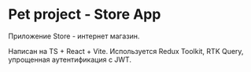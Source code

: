 # Pet project - Store App

Приложение Store - интернет магазин. 

Написан на TS + React + Vite. Используется Redux Toolkit, RTK Query, упрощенная аутентификация с JWT.
